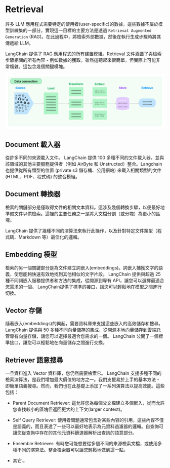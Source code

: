 # Retrieval

許多 LLM 應用程式需要特定的使用者(user-specific)的數據，這些數據不屬於模型訓練集的一部分。實現這一目標的主要方法是透過 `Retrieval Augmented Generation` (RAG)。在此過程中，將檢索外部數據，然後在執行生成步驟時將其傳遞給 LLM。

LangChain 提供了 RAG 應用程式的所有建置模組。Retrieval 文件涵蓋了與檢索步驟相關的所有內容 - 例如數據的獲取。雖然這聽起來很簡單，但實際上可能非常複雜。這包含幾個關鍵模塊。

![](./assets/data_connection-c42d68c3d092b85f50d08d4cc171fc25.jpg)

## Document 載入器

從許多不同的來源載入文件。 LangChain 提供 100 多種不同的文件載入器，並與該領域的其他主要服務提供者（例如 AirByte 和 Unstructed）整合。Langchain 也提供從所有類型的位置 (private s3 儲存桶、公用網站) 來載入相關類型的文件 (HTML、PDF、程式碼) 的整合模組。

## Document 轉換器

檢索的關鍵部分是僅取得文件的相關文本資料。這涉及幾個轉換步驟，以便最好地準備文件以供檢索。這裡的主要任務之一是將大文檔分割（或分塊）為更小的區塊。 

LangChain 提供了幾種不同的演算法來執行此操作，以及針對特定文件類型（程式碼、Markdown 等）最佳化的邏輯。

## Embedding 模型

檢索的另一個關鍵部分是為文件建立詞嵌入(embeddings)。詞嵌入捕獲文字的語義，使您能夠快速有效地找到其他相似的文字片段。 LangChain 提供與超過 25 種不同詞嵌入服務提供者和方法的集成，從開源到專有 API，讓您可以選擇最適合您需求的一個。 LangChain提供了標準的接口，讓您可以輕鬆地在模型之間進行切換。

## Vector 存儲

隨著嵌入(embeddings)的興起，需要資料庫來支援這些嵌入的高效儲存和搜尋。 LangChain 提供與 50 多種不同向量儲存的集成，從開源本地向量儲存到雲端託管專有向量存儲，讓您可以選擇最適合您需求的一個。 LangChain 公開了一個標準接口，讓您可以輕鬆地在向量儲存之間進行交換。

## Retriever 語意搜尋

一旦資料進入 Vector 資料庫，您仍然需要檢索它。 LangChain 支援多種不同的檢索演算法，是我們增加最大價值的地方之一。我們支援易於上手的基本方法 - 即簡單語義搜尋。然而，我們也在此基礎上添加了一系列演算法以提高效能。這些包括：

- Parent Document Retriever: 這允許您為每個父文檔建立多個嵌入，從而允許您查找較小的區塊但返回更大的上下文(larger context)。

- Self Query Retriever: 使用者問題通常包含對某些內容的引用，這些內容不僅是語義的，而且表達了一些可以最好地表示為元資料過濾器的邏輯。自查詢可讓您從查詢中存在的其他元資料篩選器解析出查詢的語意部分。

- Ensemble Retriever: 有時您可能想要從多個不同的來源檢索文檔，或使用多種不同的演算法。整合檢索器可以讓您輕鬆地做到這一點。

- 其它...

